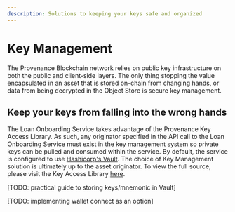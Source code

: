 ```yaml
---
description: Solutions to keeping your keys safe and organized
---
```


# Key Management

The Provenance Blockchain network relies on public key infrastructure on both the public and client-side layers. The only thing stopping the value encapsulated in an asset that is stored on-chain from changing hands, or data from being decrypted in the Object Store is secure key management.

## Keep your keys from falling into the wrong hands

The Loan Onboarding Service takes advantage of the Provenance Key Access Library. As such, any originator specified in the API call to the Loan Onboarding Service must exist in the key management system so private keys can be pulled and consumed within the service. By default, the service is configured to use [Hashicorp's Vault](https://www.vaultproject.io). The choice of Key Management solution is ultimately up to the asset originator. To view the full source, please visit the Key Access Library [here](https://github.com/provenance-io/originator-key-access-lib).

\[TODO: practical guide to storing keys/mnemonic in Vault]

\[TODO: implementing wallet connect as an option]
